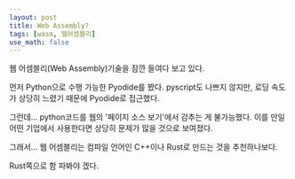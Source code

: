```yaml
---
layout: post
title: Web Assembly?
tags: [wasm, 웹어셈블리]
use_math: false
---
```


웹 어셈블리(Web Assembly)기술을 잠깐 들여다 보고 있다. 

먼저 Python으로 수행 가능한 Pyodide를 봤다. pyscript도 나쁘지 않지만, 로딩 속도가 상당히 느렸기 때문에 Pyodide로 접근했다.

그런데... python코드를 웹의 '페이지 소스 보기'에서 감추는 게 불가능했다. 이를 만일 어떤 기업에서 사용한다면 상당히 문제가 많을 것으로 보여졌다. 

그래서... 웹 어셈블리는 컴파일 언어인 C++이나 Rust로 만드는 것을 추천하나보다. 



Rust쪽으로 함 파봐야 겠다.
